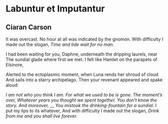 # Labuntur et Imputantur
## Ciaran Carson
It was overcast. No hour at all was indicated by the gnomon.
With difficulty I made out the slogan, _Time and tide wait for no man_.

I had been waiting for you, Daphne, underneath the dripping laurels, near
The sundial glade where first we met. I felt like Hamlet on the parapets of
Elsinore,

Alerted to the ectoplasmic moment, when Luna rends her shroud of cloud
And sails into a starry archipelago. Then your revenant appeared and spake
aloud:

_I am not who you think I am. For what we used to be is gone. The moment’s
over,_
_Whatever years you thought we spent together. You don’t know the story. And
moreover,_
__
_You mistook the drinking-fountain for a sundial_. I put my lips to its
whatever,
And with difficulty I made out the slogan, _Drink from me and you shall live
forever._